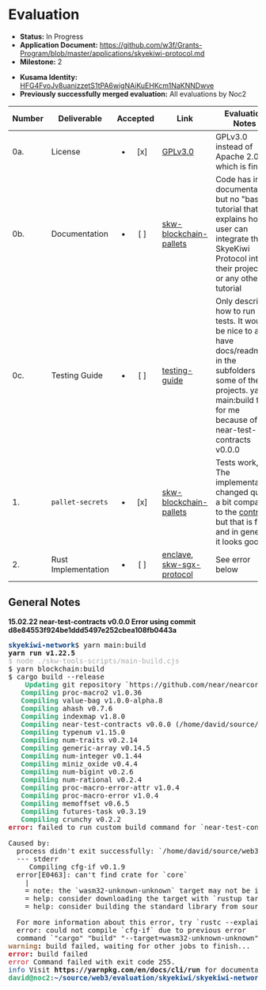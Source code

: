 # Evaluation

- **Status:** In Progress
- **Application Document:** https://github.com/w3f/Grants-Program/blob/master/applications/skyekiwi-protocol.md
- **Milestone:** 2
* **Kusama Identity:** [HFG4FvoJv8uanizzetS1tPA6wigNAiKuEHKcm1NaKNNDwve](https://polkascan.io/pre/kusama/account/HFG4FvoJv8uanizzetS1tPA6wigNAiKuEHKcm1NaKNNDwve)
* **Previously successfully merged evaluation:** All evaluations by Noc2

| Number | Deliverable | Accepted | Link | Evaluation Notes |
| ------ | ----------- | :------: | ---- |----------------- |
| 0a. | License | <ul><li>[x] </li></ul> | [GPLv3.0](https://github.com/skyekiwi/skyekiwi-network/blob/master/LICENSE) | GPLv3.0 instead of Apache 2.0, which is fine  |
| 0b. | Documentation       | <ul><li>[ ] </li></ul> | [skw-blockchain-pallets](https://github.com/skyekiwi/skyekiwi-network/tree/master/crates/skw-blockchain-pallets/pallet-secrets) | Code has inline documentation, but no "basic tutorial that explains how a user can integrate the SkyeKiwi Protocol into their project." or any other tutorial |
| 0c. | Testing Guide       | <ul><li>[ ] </li></ul> | [testing-guide](https://github.com/skyekiwi/skyekiwi-network#descriptions--build--testing-guide) | Only describes how to run all tests. It would be nice to also have docs/readmes in the subfolders of some of the projects. yarn main:build fails for me because of near-test-contracts v0.0.0  |
| 1. | `pallet-secrets`    | <ul><li>[x] </li></ul> | [skw-blockchain-pallets](https://github.com/skyekiwi/skyekiwi-network/tree/master/crates/skw-blockchain-pallets/pallet-secrets) | Tests work, The implementation changed quite a bit compared to the [contract](https://github.com/skyekiwi/contract-demo/blob/c1118b218b4e597c8373a649f52b131081e09b4a/simple-storage/contracts/lib.rs), but that is fine and in general it looks good |
| 2. | Rust Implementation | <ul><li>[ ] </li></ul> | [enclave](https://github.com/skyekiwi/skyekiwi-network/tree/master/enclave), [skw-sgx-protocol](https://github.com/skyekiwi/skyekiwi-network/tree/master/crates/skw-sgx-protocol) | See error below |


## General Notes


**15.02.22 near-test-contracts v0.0.0 Error using commit d8e84553f924be1ddd5497e252cbea108fb0443a**

<pre><font color="#12488B"><b>skyekiwi-network</b></font>$ yarn main:build
<b>yarn run v1.22.5</b>
<font color="#AAAAAA">$ node ./skw-tools-scripts/main-build.cjs</font>
$ yarn blockchain:build 
$ cargo build --release
<font color="#26A269"><b>    Updating</b></font> git repository `https://github.com/near/nearcore`
<font color="#26A269"><b>   Compiling</b></font> proc-macro2 v1.0.36
<font color="#26A269"><b>   Compiling</b></font> value-bag v1.0.0-alpha.8
<font color="#26A269"><b>   Compiling</b></font> ahash v0.7.6
<font color="#26A269"><b>   Compiling</b></font> indexmap v1.8.0
<font color="#26A269"><b>   Compiling</b></font> near-test-contracts v0.0.0 (/home/david/source/web3/evaluation/skyekiwi/skyekiwi-network/crates/near-test-contracts)
<font color="#26A269"><b>   Compiling</b></font> typenum v1.15.0
<font color="#26A269"><b>   Compiling</b></font> num-traits v0.2.14
<font color="#26A269"><b>   Compiling</b></font> generic-array v0.14.5
<font color="#26A269"><b>   Compiling</b></font> num-integer v0.1.44
<font color="#26A269"><b>   Compiling</b></font> miniz_oxide v0.4.4
<font color="#26A269"><b>   Compiling</b></font> num-bigint v0.2.6
<font color="#26A269"><b>   Compiling</b></font> num-rational v0.2.4
<font color="#26A269"><b>   Compiling</b></font> proc-macro-error-attr v1.0.4
<font color="#26A269"><b>   Compiling</b></font> proc-macro-error v1.0.4
<font color="#26A269"><b>   Compiling</b></font> memoffset v0.6.5
<font color="#26A269"><b>   Compiling</b></font> futures-task v0.3.19
<font color="#26A269"><b>   Compiling</b></font> crunchy v0.2.2
<font color="#C01C28"><b>error</b></font><b>:</b> failed to run custom build command for `near-test-contracts v0.0.0 (/home/david/source/web3/evaluation/skyekiwi/skyekiwi-network/crates/near-test-contracts)`

Caused by:
  process didn&apos;t exit successfully: `/home/david/source/web3/evaluation/skyekiwi/skyekiwi-network/target/release/build/near-test-contracts-ca3efae7a4829362/build-script-build` (exit status: 1)
  --- stderr
     Compiling cfg-if v0.1.9
  error[E0463]: can&apos;t find crate for `core`
    |
    = note: the `wasm32-unknown-unknown` target may not be installed
    = help: consider downloading the target with `rustup target add wasm32-unknown-unknown`
    = help: consider building the standard library from source with `cargo build -Zbuild-std`

  For more information about this error, try `rustc --explain E0463`.
  error: could not compile `cfg-if` due to previous error
  command `&quot;cargo&quot; &quot;build&quot; &quot;--target=wasm32-unknown-unknown&quot; &quot;--release&quot;` exited with non-zero status: ExitStatus(unix_wait_status(25856))
<font color="#A2734C"><b>warning</b></font><b>:</b> build failed, waiting for other jobs to finish...
<font color="#C01C28"><b>error</b></font><b>:</b> build failed
<font color="#C01C28">error</font> Command failed with exit code 255.
<font color="#12488B">info</font> Visit <b>https://yarnpkg.com/en/docs/cli/run</b> for documentation about this command.
<font color="#26A269"><b>david@noc2</b></font>:<font color="#12488B"><b>~/source/web3/evaluation/skyekiwi/skyekiwi-network</b></font>$ 
</pre>

